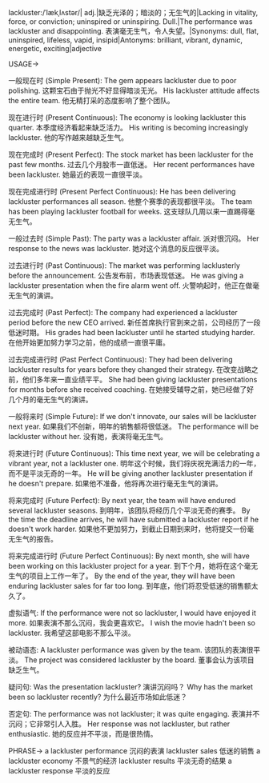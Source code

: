 lackluster:/ˈlækˌlʌstər/| adj.|缺乏光泽的；暗淡的；无生气的|Lacking in vitality, force, or conviction; uninspired or uninspiring.  Dull.|The performance was lackluster and disappointing. 表演毫无生气，令人失望。|Synonyms: dull, flat, uninspired, lifeless, vapid, insipid|Antonyms: brilliant, vibrant, dynamic, energetic, exciting|adjective


USAGE->

一般现在时 (Simple Present):
The gem appears lackluster due to poor polishing. 这颗宝石由于抛光不好显得暗淡无光。
His lackluster attitude affects the entire team. 他无精打采的态度影响了整个团队。

现在进行时 (Present Continuous):
The economy is looking lackluster this quarter. 本季度经济看起来缺乏活力。
His writing is becoming increasingly lackluster. 他的写作越来越缺乏生气。

现在完成时 (Present Perfect):
The stock market has been lackluster for the past few months. 过去几个月股市一直低迷。
Her recent performances have been lackluster. 她最近的表现一直很平淡。

现在完成进行时 (Present Perfect Continuous):
He has been delivering lackluster performances all season. 他整个赛季的表现都很平淡。
The team has been playing lackluster football for weeks.  这支球队几周以来一直踢得毫无生气。

一般过去时 (Simple Past):
The party was a lackluster affair. 派对很沉闷。
Her response to the news was lackluster. 她对这个消息的反应很平淡。

过去进行时 (Past Continuous):
The market was performing lacklusterly before the announcement.  公告发布前，市场表现低迷。
He was giving a lackluster presentation when the fire alarm went off. 火警响起时，他正在做毫无生气的演讲。

过去完成时 (Past Perfect):
The company had experienced a lackluster period before the new CEO arrived. 新任首席执行官到来之前，公司经历了一段低迷时期。
His grades had been lackluster until he started studying harder.  在他开始更加努力学习之前，他的成绩一直很平庸。


过去完成进行时 (Past Perfect Continuous):
They had been delivering lackluster results for years before they changed their strategy. 在改变战略之前，他们多年来一直业绩平平。
She had been giving lackluster presentations for months before she received coaching.  在她接受辅导之前，她已经做了好几个月的毫无生气的演讲。

一般将来时 (Simple Future):
If we don't innovate, our sales will be lackluster next year. 如果我们不创新，明年的销售额将很低迷。
The performance will be lackluster without her. 没有她，表演将毫无生气。

将来进行时 (Future Continuous):
This time next year, we will be celebrating a vibrant year, not a lackluster one. 明年这个时候，我们将庆祝充满活力的一年，而不是平淡无奇的一年。
He will be giving another lackluster presentation if he doesn't prepare. 如果他不准备，他将再次进行毫无生气的演讲。

将来完成时 (Future Perfect):
By next year, the team will have endured several lackluster seasons. 到明年，该团队将经历几个平淡无奇的赛季。
By the time the deadline arrives, he will have submitted a lackluster report if he doesn't work harder. 如果他不更加努力，到截止日期到来时，他将提交一份毫无生气的报告。


将来完成进行时 (Future Perfect Continuous):
By next month, she will have been working on this lackluster project for a year. 到下个月，她将在这个毫无生气的项目上工作一年了。
By the end of the year, they will have been enduring lackluster sales for far too long. 到年底，他们将忍受低迷的销售额太久了。



虚拟语气:
If the performance were not so lackluster, I would have enjoyed it more. 如果表演不那么沉闷，我会更喜欢它。
I wish the movie hadn't been so lackluster. 我希望这部电影不那么平淡。

被动语态:
A lackluster performance was given by the team. 该团队的表演很平淡。
The project was considered lackluster by the board. 董事会认为该项目缺乏生气。


疑问句:
Was the presentation lackluster? 演讲沉闷吗？
Why has the market been so lackluster recently? 为什么最近市场如此低迷？


否定句:
The performance was not lackluster; it was quite engaging. 表演并不沉闷；它非常引人入胜。
Her response was not lackluster, but rather enthusiastic. 她的反应并不平淡，而是很热情。



PHRASE->
a lackluster performance  沉闷的表演
lackluster sales  低迷的销售
a lackluster economy  不景气的经济
lackluster results  平淡无奇的结果
a lackluster response  平淡的反应
